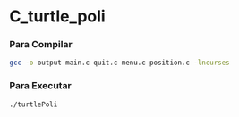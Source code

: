 # C_turtle_poli


### Para Compilar
~~~bash
gcc -o output main.c quit.c menu.c position.c -lncurses
~~~

### Para Executar
~~~bash
./turtlePoli
~~~
